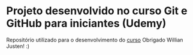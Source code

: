 # Projeto desenvolvido no curso Git e GitHub para iniciantes (Udemy)
Repositório utilizado para o desenvolvimento do [curso](https://www.udemy.com/git-e-github-para-iniciantes/)
Obrigado Willian Justen! :)